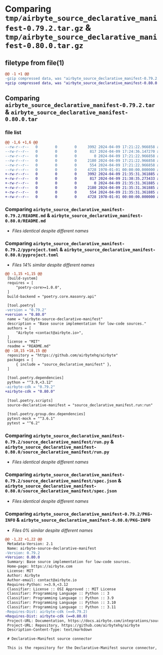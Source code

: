 # Comparing `tmp/airbyte_source_declarative_manifest-0.79.2.tar.gz` & `tmp/airbyte_source_declarative_manifest-0.80.0.tar.gz`

## filetype from file(1)

```diff
@@ -1 +1 @@
-gzip compressed data, was "airbyte_source_declarative_manifest-0.79.2.tar", max compression
+gzip compressed data, was "airbyte_source_declarative_manifest-0.80.0.tar", max compression
```

## Comparing `airbyte_source_declarative_manifest-0.79.2.tar` & `airbyte_source_declarative_manifest-0.80.0.tar`

### file list

```diff
@@ -1,6 +1,6 @@
--rw-r--r--   0        0        0     3992 2024-04-09 17:21:22.966858 airbyte_source_declarative_manifest-0.79.2/README.md
--rw-r--r--   0        0        0      817 2024-04-09 17:24:36.147270 airbyte_source_declarative_manifest-0.79.2/pyproject.toml
--rw-r--r--   0        0        0        0 2024-04-09 17:21:22.966858 airbyte_source_declarative_manifest-0.79.2/source_declarative_manifest/__init__.py
--rw-r--r--   0        0        0     2180 2024-04-09 17:21:22.966858 airbyte_source_declarative_manifest-0.79.2/source_declarative_manifest/run.py
--rw-r--r--   0        0        0      554 2024-04-09 17:21:22.966858 airbyte_source_declarative_manifest-0.79.2/source_declarative_manifest/spec.json
--rw-r--r--   0        0        0     4728 1970-01-01 00:00:00.000000 airbyte_source_declarative_manifest-0.79.2/PKG-INFO
+-rw-r--r--   0        0        0     3992 2024-04-09 21:35:31.361885 airbyte_source_declarative_manifest-0.80.0/README.md
+-rw-r--r--   0        0        0      817 2024-04-09 21:38:35.273433 airbyte_source_declarative_manifest-0.80.0/pyproject.toml
+-rw-r--r--   0        0        0        0 2024-04-09 21:35:31.361885 airbyte_source_declarative_manifest-0.80.0/source_declarative_manifest/__init__.py
+-rw-r--r--   0        0        0     2180 2024-04-09 21:35:31.361885 airbyte_source_declarative_manifest-0.80.0/source_declarative_manifest/run.py
+-rw-r--r--   0        0        0      554 2024-04-09 21:35:31.361885 airbyte_source_declarative_manifest-0.80.0/source_declarative_manifest/spec.json
+-rw-r--r--   0        0        0     4728 1970-01-01 00:00:00.000000 airbyte_source_declarative_manifest-0.80.0/PKG-INFO
```

### Comparing `airbyte_source_declarative_manifest-0.79.2/README.md` & `airbyte_source_declarative_manifest-0.80.0/README.md`

 * *Files identical despite different names*

### Comparing `airbyte_source_declarative_manifest-0.79.2/pyproject.toml` & `airbyte_source_declarative_manifest-0.80.0/pyproject.toml`

 * *Files 14% similar despite different names*

```diff
@@ -1,15 +1,15 @@
 [build-system]
 requires = [
     "poetry-core>=1.0.0",
 ]
 build-backend = "poetry.core.masonry.api"
 
 [tool.poetry]
-version = "0.79.2"
+version = "0.80.0"
 name = "airbyte-source-declarative-manifest"
 description = "Base source implementation for low-code sources."
 authors = [
     "Airbyte <contact@airbyte.io>",
 ]
 license = "MIT"
 readme = "README.md"
@@ -18,15 +18,15 @@
 repository = "https://github.com/airbytehq/airbyte"
 packages = [
     { include = "source_declarative_manifest" },
 ]
 
 [tool.poetry.dependencies]
 python = "^3.9,<3.12"
-airbyte-cdk = "0.79.2"
+airbyte-cdk = "0.80.0"
 
 [tool.poetry.scripts]
 source-declarative-manifest = "source_declarative_manifest.run:run"
 
 [tool.poetry.group.dev.dependencies]
 pytest-mock = "^3.6.1"
 pytest = "^6.2"
```

### Comparing `airbyte_source_declarative_manifest-0.79.2/source_declarative_manifest/run.py` & `airbyte_source_declarative_manifest-0.80.0/source_declarative_manifest/run.py`

 * *Files identical despite different names*

### Comparing `airbyte_source_declarative_manifest-0.79.2/source_declarative_manifest/spec.json` & `airbyte_source_declarative_manifest-0.80.0/source_declarative_manifest/spec.json`

 * *Files identical despite different names*

### Comparing `airbyte_source_declarative_manifest-0.79.2/PKG-INFO` & `airbyte_source_declarative_manifest-0.80.0/PKG-INFO`

 * *Files 0% similar despite different names*

```diff
@@ -1,22 +1,22 @@
 Metadata-Version: 2.1
 Name: airbyte-source-declarative-manifest
-Version: 0.79.2
+Version: 0.80.0
 Summary: Base source implementation for low-code sources.
 Home-page: https://airbyte.com
 License: MIT
 Author: Airbyte
 Author-email: contact@airbyte.io
 Requires-Python: >=3.9,<3.12
 Classifier: License :: OSI Approved :: MIT License
 Classifier: Programming Language :: Python :: 3
 Classifier: Programming Language :: Python :: 3.9
 Classifier: Programming Language :: Python :: 3.10
 Classifier: Programming Language :: Python :: 3.11
-Requires-Dist: airbyte-cdk (==0.79.2)
+Requires-Dist: airbyte-cdk (==0.80.0)
 Project-URL: Documentation, https://docs.airbyte.com/integrations/sources/low-code
 Project-URL: Repository, https://github.com/airbytehq/airbyte
 Description-Content-Type: text/markdown
 
 # Declarative-Manifest source connector
 
 This is the repository for the Declarative-Manifest source connector, written in Python.
```

